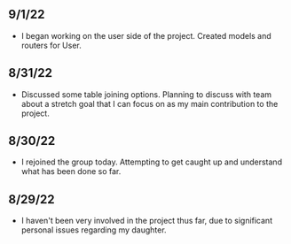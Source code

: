 

## 9/1/22
* I began working on the user side of the project. Created models and routers for User.

## 8/31/22
* Discussed some table joining options. Planning to discuss with team about a stretch goal that I can focus on as my main contribution to the project.

## 8/30/22
* I rejoined the group today. Attempting to get caught up and understand what has been done so far.

## 8/29/22
* I haven't been very involved in the project thus far, due to significant personal issues regarding my daughter.